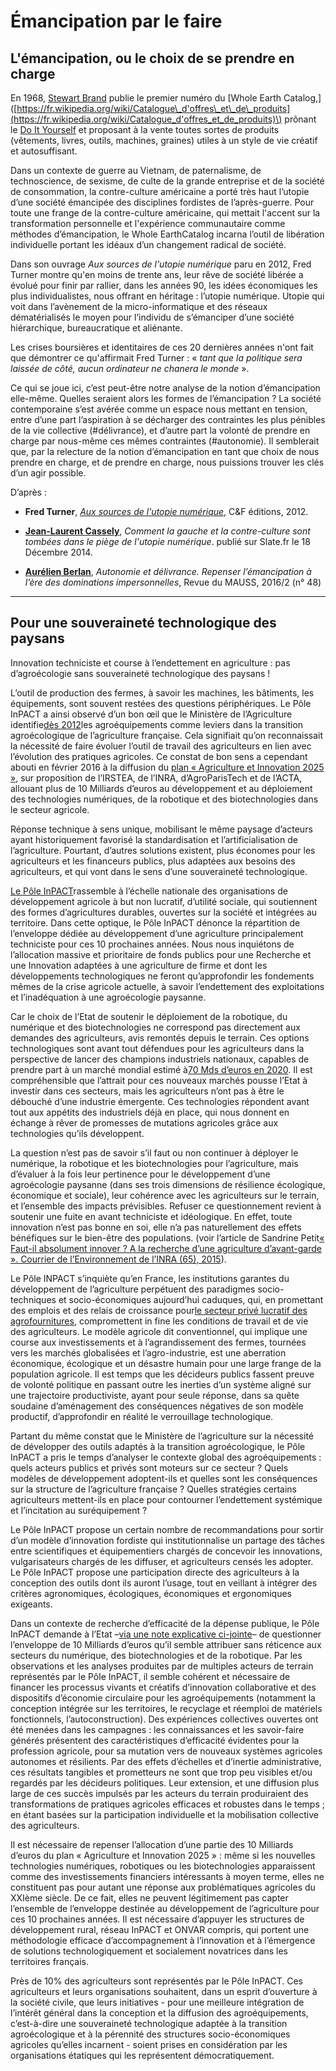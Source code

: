 # Émancipation par le faire

## L'émancipation, ou le choix de se prendre en charge

En 1968, [Stewart Brand](https://fr.wikipedia.org/wiki/Stewart_Brand) publie le premier numéro du \[Whole Earth Catalog,\]\([https://fr.wikipedia.org/wiki/Catalogue\_d'offres\_et\_de\_produits](https://fr.wikipedia.org/wiki/Catalogue_d'offres_et_de_produits)\)  prônant le [Do It Yourself](https://fr.wikipedia.org/wiki/Do_it_yourself) et proposant à la vente toutes sortes de produits \(vêtements, livres, outils, machines, graines\) utiles à un style de vie créatif et autosuffisant.

Dans un contexte de guerre au Vietnam, de paternalisme, de technoscience, de sexisme, de culte de la grande entreprise et de la société de consommation, la contre-culture américaine a porté très haut l’utopie d’une société émancipée des disciplines fordistes de l’après-guerre. Pour toute une frange de la contre-culture américaine, qui mettait l'accent sur la transformation personnelle et l'expérience communautaire comme méthodes d’émancipation, le Whole EarthCatalog incarna l’outil de libération individuelle portant les idéaux d’un changement radical de société.

Dans son ouvrage _Aux sources de l'utopie numérique_ paru en 2012, Fred Turner montre qu'en moins de trente ans, leur rêve de société libérée a évolué pour finir par rallier, dans les années 90, les idées économiques les plus individualistes, nous offrant en héritage : l’utopie numérique. Utopie qui voit dans l’avènement de la micro-informatique et des réseaux dématérialisés le moyen pour l’individu de s’émanciper d’une société hiérarchique, bureaucratique et aliénante.

Les crises boursières et identitaires de ces 20 dernières années n'ont fait que démontrer ce qu'affirmait Fred Turner : « _tant que la politique sera laissée de côté, aucun ordinateur ne chanera le monde_ ».

Ce qui se joue ici, c’est peut-être notre analyse de la notion d’émancipation elle-même. Quelles seraient alors les formes de l’émancipation ? La société contemporaine s’est avérée comme un espace nous mettant en tension, entre d’une part l’aspiration à se décharger des contraintes les plus pénibles de la vie collective \(\#délivrance\), et d’autre part la volonté de prendre en charge par nous-même ces mêmes contraintes \(\#autonomie\). Il semblerait que, par la relecture de la notion d’émancipation en tant que choix de nous prendre en charge, et de prendre en charge, nous puissions trouver les clés d’un agir possible.

D’après :

* **Fred Turner**, [_Aux sources de l'utopie numérique_](http://cfeditions.com/Turner/), C&F éditions, 2012.

* [**Jean-Laurent Cassely**](http://www.slate.fr/source/jean-laurent-cassely), _Comment la gauche et la contre-culture sont tombées dans le piège de l'utopie numérique_. publié sur Slate.fr le 18 Décembre 2014.

* [**Aurélien Berlan**](https://www.cairn.info/publications-de-Berlan-Aurélien--80289.htm), _Autonomie et délivrance. Repenser l’émancipation à l’ère des dominations impersonnelles_, Revue du MAUSS, 2016/2 \(n° 48\)

---

## **Pour une souveraineté technologique des paysans**

Innovation techniciste et course à l’endettement en agriculture : pas d’agroécologie sans souveraineté technologique des paysans !

L’outil de production des fermes, à savoir les machines, les bâtiments, les équipements, sont souvent restées des questions périphériques. Le Pôle InPACT a ainsi observé d’un bon œil que le Ministère de l’Agriculture identifie[dès 2012](http://agriculture.gouv.fr/remise-du-rapport-sur-lagro-ecologie-par-marion-guillou-stephane-le-foll-0)les agroéquipements comme leviers dans la transition agroécologique de l’agriculture française. Cela signifiait qu’on reconnaissait la nécessité de faire évoluer l’outil de travail des agriculteurs en lien avec l’évolution des pratiques agricoles. Ce constat de bon sens a cependant abouti en février 2016 à la diffusion du [plan « Agriculture et Innovation 2025 »](http://agriculture.gouv.fr/plan-agriculture-innovation-2025-premier-bilan-des-actions), sur proposition de l’IRSTEA, de l’INRA, d’AgroParisTech et de l’ACTA, allouant plus de 10 Milliards d’euros au développement et au déploiement des technologies numériques, de la robotique et des biotechnologies dans le secteur agricole.

Réponse technique à sens unique, mobilisant le même paysage d’acteurs ayant historiquement favorisé la standardisation et l’artificialisation de l’agriculture. Pourtant, d’autres solutions existent, plus économes pour les agriculteurs et les financeurs publics, plus adaptées aux besoins des agriculteurs, et qui vont dans le sens d’une souveraineté technologique.

[Le Pôle InPACT](http://agricultures-alternatives.org/rubrique12.html)rassemble à l’échelle nationale des organisations de développement agricole à but non lucratif, d’utilité sociale, qui soutiennent des formes d’agricultures durables, ouvertes sur la société et intégrées au territoire. Dans cette optique, le Pôle InPACT dénonce la répartition de l’enveloppe dédiée au développement d’une agriculture principalement techniciste pour ces 10 prochaines années. Nous nous inquiétons de l’allocation massive et prioritaire de fonds publics pour une Recherche et une Innovation adaptées à une agriculture de firme et dont les développements technologiques ne feront qu’approfondir les fondements mêmes de la crise agricole actuelle, à savoir l’endettement des exploitations et l’inadéquation à une agroécologie paysanne.

Car le choix de l’Etat de soutenir le déploiement de la robotique, du numérique et des biotechnologies ne correspond pas directement aux demandes des agriculteurs, avis remontés depuis le terrain. Ces options technologiques sont avant tout défendues pour les agriculteurs dans la perspective de lancer des champions industriels nationaux, capables de prendre part à un marché mondial estimé à[70 Mds d’euros en 2020](http://www.agrapresse.fr/le-march-mondial-des-robots-agricoles-va-passer-de-3-73-mrd-d-ici-2024-art412853-6.html?Itemid=339). Il est compréhensible que l’attrait pour ces nouveaux marchés pousse l’Etat à investir dans ces secteurs, mais les agriculteurs n’ont pas à être le débouché d’une industrie émergente. Ces technologies répondent avant tout aux appétits des industriels déjà en place, qui nous donnent en échange à rêver de promesses de mutations agricoles grâce aux technologies qu’ils développent.

La question n’est pas de savoir s’il faut ou non continuer à déployer le numérique, la robotique et les biotechnologies pour l’agriculture, mais d’évaluer à la fois leur pertinence pour le développement d’une agroécologie paysanne \(dans ses trois dimensions de résilience écologique, économique et sociale\), leur cohérence avec les agriculteurs sur le terrain, et l’ensemble des impacts prévisibles. Refuser ce questionnement revient à soutenir une fuite en avant techniciste et idéologique. En effet, toute innovation n’est pas bonne en soi, elle n’a pas naturellement des effets bénéfiques sur le bien-être des populations. \(voir l’article de Sandrine Petit[« Faut-il absolument innover ? A la recherche d’une agriculture d’avant-garde ». Courrier de l’Environnement de l’INRA \(65\), 2015](https://hal.archives-ouvertes.fr/hal-01222751/file/3-C65Petit.pdf)\).

Le Pôle INPACT s’inquiète qu’en France, les institutions garantes du développement de l’agriculture perpétuent des paradigmes socio-techniques et socio-économiques aujourd’hui caduques, qui, en promettant des emplois et des relais de croissance pour[le secteur privé lucratif des agrofournitures](http://www.lemonde.fr/economie/article/2016/10/12/les-ventes-de-tracteurs-plongent-en-france_5012168_3234.html), compromettent in fine les conditions de travail et de vie des agriculteurs. Le modèle agricole dit conventionnel, qui implique une course aux investissements et à l’agrandissement des fermes, tournées vers les marchés globalisées et l’agro-industrie, est une aberration économique, écologique et un désastre humain pour une large frange de la population agricole. Il est temps que les décideurs publics fassent preuve de volonté politique en passant outre les inerties d’un système aligné sur une trajectoire productiviste, ayant pour seule réponse, dans sa quête soudaine d’aménagement des conséquences négatives de son modèle productif, d’approfondir en réalité le verrouillage technologique.

Partant du même constat que le Ministère de l’agriculture sur la nécessité de développer des outils adaptés à la transition agroécologique, le Pôle InPACT a pris le temps d’analyser le contexte global des agroéquipements : quels acteurs publics et privés sont moteurs sur ce secteur ? Quels modèles de développement adoptent-ils et quelles sont les conséquences sur la structure de l’agriculture française ? Quelles stratégies certains agriculteurs mettent-ils en place pour contourner l’endettement systémique et l’incitation au suréquipement ?

Le Pôle InPACT propose un certain nombre de recommandations pour sortir d’un modèle d’innovation fordiste qui institutionnalise un partage des tâches entre scientifiques et équipementiers chargés de concevoir les innovations, vulgarisateurs chargés de les diffuser, et agriculteurs censés les adopter. Le Pôle InPACT propose une participation directe des agriculteurs à la conception des outils dont ils auront l’usage, tout en veillant à intégrer des critères agronomiques, écologiques, économiques et ergonomiques exigeants.

Dans un contexte de recherche d’efficacité de la dépense publique, le Pôle InPACT demande à l’Etat –[via une note explicative ci-jointe](http://www.latelierpaysan.org/IMG/pdf/impression_plaidoyer_long_janv_17.pdf)– de questionner l’enveloppe de 10 Milliards d’euros qu’il semble attribuer sans réticence aux secteurs du numérique, des biotechnologies et de la robotique. Par les observations et les analyses produites par de multiples acteurs de terrain représentés par le Pôle InPACT, il semble cohérent et nécessaire de financer les processus vivants et créatifs d’innovation collaborative et des dispositifs d’économie circulaire pour les agroéquipements \(notamment la conception intégrée sur les territoires, le recyclage et réemploi de matériels fonctionnels, l’autoconstruction\). Des expériences collectives ouvertes ont été menées dans les campagnes : les connaissances et les savoir-faire générés présentent des caractéristiques d’efficacité évidentes pour la profession agricole, pour sa mutation vers de nouveaux systèmes agricoles autonomes et résilients. Par des effets d’échelles et d’inertie administrative, ces résultats tangibles et prometteurs ne sont que trop peu visibles et/ou regardés par les décideurs politiques. Leur extension, et une diffusion plus large de ces succès impulsés par les acteurs du terrain produiraient des transformations de pratiques agricoles efficaces et robustes dans le temps ; en étant basées sur la participation individuelle et la mobilisation collective des agriculteurs.

Il est nécessaire de repenser l’allocation d’une partie des 10 Milliards d’euros du plan « Agriculture et Innovation 2025 » : même si les nouvelles technologies numériques, robotiques ou les biotechnologies apparaissent comme des investissements financiers intéressants à moyen terme, elles ne constituent pas pour autant une réponse aux problématiques agricoles du XXIème siècle. De ce fait, elles ne peuvent légitimement pas capter l’ensemble de l’enveloppe destinée au développement de l’agriculture pour ces 10 prochaines années. Il est nécessaire d’appuyer les structures de développement rural, réseau InPACT et ONVAR compris, qui portent une méthodologie efficace d’accompagnement à l’innovation et à l’émergence de solutions technologiquement et socialement novatrices dans les territoires français.

Près de 10% des agriculteurs sont représentés par le Pôle InPACT. Ces agriculteurs et leurs organisations souhaitent, dans un esprit d’ouverture à la société civile, que leurs initiatives - pour une meilleure intégration de l’intérêt général dans la conception et la diffusion des agroéquipements, c’est-à-dire une souveraineté technologique adaptée à la transition agroécologique et à la pérennité des structures socio-économiques agricoles qu’elles incarnent - soient prises en considération par les organisations étatiques qui les représentent démocratiquement.



